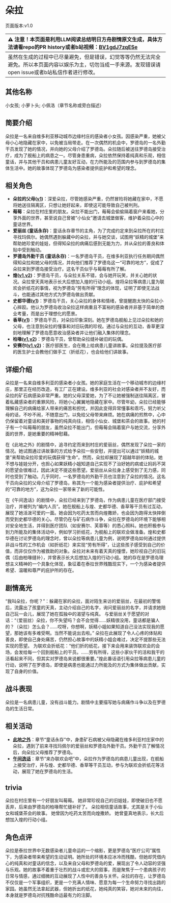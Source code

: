 # 朵拉
页面版本:v1.0
 

| :warning: 注意！本页面是利用LLM阅读总结明日方舟剧情原文生成，具体方法请看repo的PR history或者b站视频：[BV1gdJ7zqESe](https://www.bilibili.com/video/BV1gdJ7zqESe/)         |
|:----------------------------|
| 虽然在生成的过程中已尽量避免，但是错误，幻觉等等仍然无法完全避免。所以本页面内容以娱乐为主，切勿当成一手来源。发现错误请open issue或者b站私信作者进行修改。|



## 其他名称
小女孩; 小萝卜头; 小佩洛（章节名称或旁白描述）
## 简要介绍
朵拉是一名来自维多利亚移动城市边缘村庄的感染者小女孩。因感染严重，她被父母小心地隐藏在家中，以免被当局带走。在一次偶然的机会中，罗德岛的一名外勤干员发现了她的情况，并向她的父母介绍了罗德岛。朵拉随后被送往罗德岛接受治疗，成为了舰船上的病患之一。尽管身患重病，朵拉依然保持着纯真和乐观，相信童话，并与其他干员和病患儿童友好互动，在力所能及的范围内参与到罗德岛的集体生活中。她的故事体现了罗德岛为感染者提供庇护和希望的理念。
## 相关角色
-   **朵拉的父母([v1](extended_char_duo_la_de_fu_mu.md))**：深爱朵拉，尽管她感染严重，仍然冒险将她藏在家中，不愿将她送往隔离区，只想让她好起来，即使这可能导致自己被判刑。
-   **莓莓**：朵拉在村庄里的朋友。朵拉不能出门，莓莓会偷偷隔着窗户来看她，分享外面的世界，甚至说自己曾被“小仙女”邀请去城堡做客，维护着朵拉心中的童话世界。
-   **爱丽丝 (童话永存)**：童话永存章节的主角，为了完成约定来到朵拉所在的村庄寻找玛佩尔。她偶然遇到躲藏中的朵拉，并与她交谈，试图用“妖精的城堡”来帮助她珍爱的娃娃，但得知朵拉的病痛后感到无能为力，并从朵拉的善良和体贴中受到触动。
-   **罗德岛外勤干员 (童话永存)**：一名罗德岛干员，在维多利亚执行任务期间偶然得知朵拉和她父母的情况，并向他们推荐了罗德岛这一“可靠的地方”，促成了朵拉来到罗德岛接受治疗。这名干员似乎与莓莓有所了解。
-   **煌([v1](char_017_huang.md),[v2](../char_v3/char_017_huang.md))**：罗德岛干员，与朵拉关系不错，会与她开玩笑，并关心她的状况。朵拉曾天真地表示长大后想加入煌的行动小组。煌将朵拉等病患儿童为联欢会折纸花的事情，视为罗德岛“劳有所得”理念的体现，证明了即使无法战斗，也能通过其他方式为罗德岛做出贡献。
-   **史都华德([v1](char_210_stward.md))**：罗德岛干员，关心朵拉的身体和情绪，曾提醒跑太快的朵拉小心摔跤。他认为罗德岛收治朵拉这样病重且不富裕的感染者并非基于简单的商业考量，而是出于理想化的愿景。
-   **香草([v1](char_240_wyvern.md))**：罗德岛干员，对朵拉印象深刻。她在罗德岛舰船上见过朵拉和她的父母，也注意到朵拉的懂事和对旧玩偶的珍视。通过与朵拉的互动，香草更深刻地理解了罗德岛愿意收治感染者并让他们融入集体的理念。
-   **柏喙([v1](char_252_bibeak.md),[v2](../char_v3/char_252_bibeak.md))**：罗德岛干员，曾帮助朵拉缝补破旧的玩偶。
-   **安赛尔([v1](char_212_ansel.md),[v2](../char_v3/char_212_ansel.md))**：医疗部医生，会在晚上给病患儿童讲故事。朵拉提及医疗部的医生护士会教他们做手工（折纸花），也会给他们讲故事。
## 详细介绍
朵拉是一名来自维多利亚的感染者小女孩。她的家庭生活在一个移动城市的边缘村庄，那里正在经历改造，有工厂正在建设。维多利亚的社会对感染者并不友好，而朵拉的矿石病感染非常严重。她的父母深爱她，为了不让她被强制送往隔离区，冒着私藏感染者的重罪风险，将她小心翼翼地隐藏在家中。尽管年幼，朵拉已经能够理解自己的病痛给家人带来的痛苦和担忧，并因此变得异常懂事和乖巧，努力听父母的话，不吵不闹，不随意出门，以免给父母带来麻烦。她在病痛的煎熬中，心中仍保留着对童话和美好事物的纯真向往，相信小仙女、城堡和茶会的故事。她的村子有一个叫莓莓的朋友，虽然朵拉不能出门，但莓莓会隔着窗户与她交流，分享外面的世界，是她重要的精神慰藉。

在《此地之外》的剧情中，追寻约定而来到村庄的爱丽丝，偶然发现了朵拉一家的情况。她试图通过讲故事的方式给予朵拉一些安慰，并提出可以通过“妖精的城堡”来帮助朵拉珍爱的玩偶获得“生命”。然而，朵拉却展现了超越年龄的体贴，她不想与娃娃分开，也担心如果妖精小姐知道自己实现不了治好她的病或让妈妈不哭的愿望会很难过，因此决定不提这些愿望。爱丽丝从朵拉身上感受到了无力感，同时也受到了触动。几乎同时，一名罗德岛的外勤干员也注意到了朵拉的情况。这名干员向朵拉的父母介绍了罗德岛，称其为一个能为感染者提供治疗、庇护和希望的“可靠的地方”，这为朵拉一家带来了新的可能性。

在《午间逸话》的剧情中，朵拉已经来到了罗德岛，作为病患儿童在医疗部门接受治疗，并被列为“编内人员”。她在舰船上与煌、史都华德、香草等干员有过互动，展现了她活泼可爱的一面。她会因为吃药太苦而向煌撒娇，也会因为跑得太快摔倒而受到史都华德的关心。尽管仍在与矿石病作斗争，朵拉在罗德岛的环境下能够相对安全地生活，并得到医疗团队（如安赛尔、芙蓉等）的悉心照料。她也积极参与到力所能及的集体活动中，例如学习折纸花，为舰船上的联欢会做准备。煌和史都华德在讨论罗德岛的理念时，曾以朵拉等病患儿童为例，说明罗德岛如何通过提供非战斗性的工作机会（如折纸花）来实现“劳有所得”，让这些孩子感受到自己的价值，而非仅仅作为被救助的对象。朵拉对未来有着天真的憧憬，她珍视自己的旧玩偶（后由柏喙缝补），并曾表示长大后想加入煌的行动小组。她的存在是罗德岛理想主义精神的一个具象化体现，象征着在泰拉世界残酷现实下，一个为感染者提供希望、温暖和尊严的庇护所的存在。
## 剧情高光
“我叫朵拉，你呢？”：躲藏在家的朵拉，面对陌生来访的爱丽丝，在最初的警惕后，流露出了孩童的天真，主动介绍自己的名字，询问爱丽丝的名字，并请求她陪自己玩一会儿，展现了她在孤独中的渴望与纯真。
与爱丽丝关于愿望的对话：“（爱丽丝）朵拉，你不失望吗？会不会觉得......妖精很没用，童话都是骗人的？（朵拉）怎么会？......哎呀，你想啊，妖精小姐如果知道自己没法实现我的愿望，那她该有多难受啊。当然不能说出去啦。” 朵拉在此展现了令人心疼的体贴和善良，即使自己身处痛苦，仍然担心故事中的妖精小姐会难过，决定不提那些无法实现的愿望。
为联欢会折纸花：“他们折的纸花，接下来会用来装饰联欢会的会场，会发给每一个回到舰船上的干员。......劳有所得，这些小家伙干的活和我干的活看起来不同，但其实对罗德岛来说都很重要。”煌此番话语引用朵拉等病患儿童的行动，说明了在罗德岛，即使是病患也能通过力所能及的方式为集体做出贡献，实现了自身的价值。
## 战斗表现
朵拉是一名病患儿童，没有战斗能力。剧情中主要描写她与病痛作斗争以及在罗德岛的生活日常。
## 相关活动
-   **[此地之外](../stories/act15d5.md)**：章节“童话永存”中，身患矿石病被父母隐藏在维多利亚村庄家中的朵拉，遇到了前来寻找玛佩尔的爱丽丝和罗德岛外勤干员。外勤干员了解情况后，向朵拉父母推荐了罗德岛。
-   **[午间逸话](../stories/act7d5.md)**：章节“来办联欢会吧”中，朵拉作为罗德岛的病患儿童出现，在舰船上接受治疗，并与煌、史都华德、香草等干员互动，参与为联欢会折纸花等活动，展现了她在罗德岛的生活。
## trivia
朵拉在村庄里有一个好朋友叫莓莓。
她非常珍视自己的旧娃娃，即使破旧也不愿丢弃，后来由罗德岛的柏喙帮忙缝补好了。
朵拉相信童话故事，尤其是关于小仙女和城堡茶会的故事。
她曾因为吃药太苦而向煌撒娇。
她曾童真地表示，长大后想加入煌的行动小组。
## 角色点评
朵拉是泰拉世界中无数感染者儿童命运的一个缩影，更是罗德岛“医疗公司”属性下，为感染者带来希望的生动证明。她所处的环境本应冰冷而残酷，但她却凭借内心的纯真和对童话的信念，以及来自父母和罗德岛的爱，展现出了令人动容的坚强与乐观。她的故事不着重于壮烈的战斗或宏大的叙事，而是聚焦于一个患病孩子的日常与情感，通过细微的互动展现了人性中的善良与关怀。朵拉的存在，让罗德岛不仅仅是一个军事组织，更是一个充满人情味、愿意为每一个生命努力寻找出路的家园。她虽然无法拿起武器，但她折出的纸花，她纯真的笑容，她对未来的向往，本身就是罗德岛对抗残酷命运最有力的注脚。